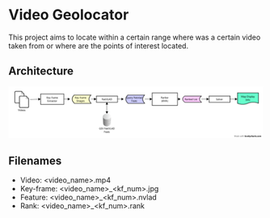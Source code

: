 # Video Geolocator

This project aims to locate within a certain range where was a certain
video taken from or where are the points of interest located.


## Architecture

![](./Images/Architecture.png)

## Filenames

- Video: <video_name>.mp4
- Key-frame: <video_name>_<kf_num>.jpg
- Feature: <video_name>_<kf_num>.nvlad
- Rank: <video_name>_<kf_num>.rank 